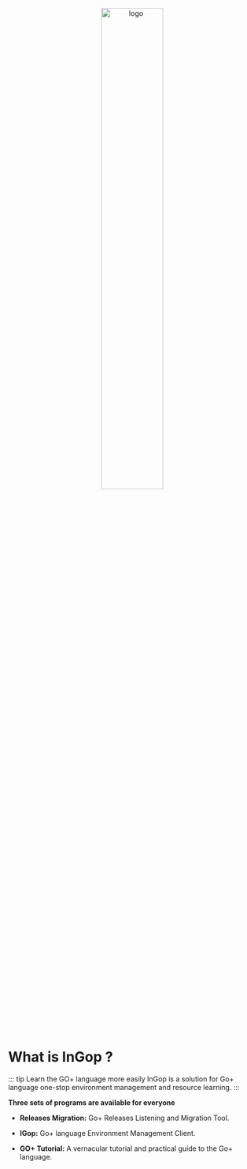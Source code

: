 <div align='center'>
    <img style='width: 50%;margin-bottom: 3vh' src="/logo.svg" alt='logo'>
</div>

# What is InGop ?

::: tip Learn the GO+ language more easily
InGop is a solution for Go+ language one-stop environment management and resource learning.
:::

**Three sets of programs are available for everyone**

- **Releases Migration:** Go+ Releases Listening and Migration Tool.

- **IGop:** Go+ language Environment Management Client.

- **GO+ Tutorial:** A vernacular tutorial and practical guide to the Go+ language.
